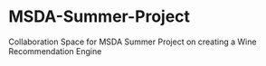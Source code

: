 # MSDA-Summer-Project
Collaboration Space for MSDA Summer Project on creating a Wine Recommendation Engine
